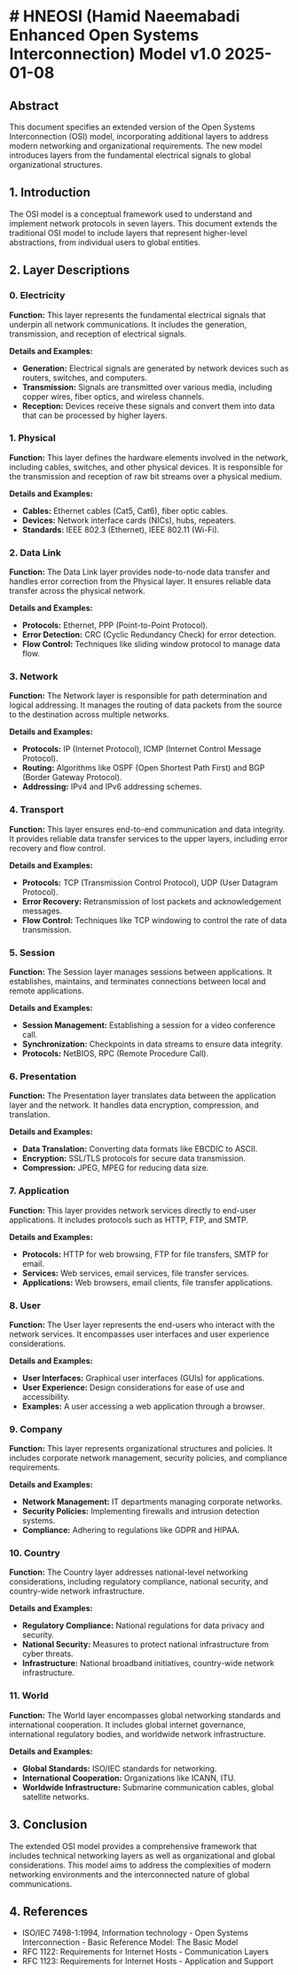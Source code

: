 # # HNEOSI (Hamid Naeemabadi Enhanced Open Systems Interconnection) Model v1.0 2025-01-08

## Abstract

This document specifies an extended version of the Open Systems Interconnection (OSI) model, incorporating additional layers to address modern networking and organizational requirements. The new model introduces layers from the fundamental electrical signals to global organizational structures.

## 1. Introduction

The OSI model is a conceptual framework used to understand and implement network protocols in seven layers. This document extends the traditional OSI model to include layers that represent higher-level abstractions, from individual users to global entities.

## 2. Layer Descriptions

### 0. Electricity

**Function:** This layer represents the fundamental electrical signals that underpin all network communications. It includes the generation, transmission, and reception of electrical signals.

**Details and Examples:**

- **Generation:** Electrical signals are generated by network devices such as routers, switches, and computers.
- **Transmission:** Signals are transmitted over various media, including copper wires, fiber optics, and wireless channels.
- **Reception:** Devices receive these signals and convert them into data that can be processed by higher layers.

### 1. Physical

**Function:** This layer defines the hardware elements involved in the network, including cables, switches, and other physical devices. It is responsible for the transmission and reception of raw bit streams over a physical medium.

**Details and Examples:**

- **Cables:** Ethernet cables (Cat5, Cat6), fiber optic cables.
- **Devices:** Network interface cards (NICs), hubs, repeaters.
- **Standards:** IEEE 802.3 (Ethernet), IEEE 802.11 (Wi-Fi).

### 2. Data Link

**Function:** The Data Link layer provides node-to-node data transfer and handles error correction from the Physical layer. It ensures reliable data transfer across the physical network.

**Details and Examples:**

- **Protocols:** Ethernet, PPP (Point-to-Point Protocol).
- **Error Detection:** CRC (Cyclic Redundancy Check) for error detection.
- **Flow Control:** Techniques like sliding window protocol to manage data flow.

### 3. Network

**Function:** The Network layer is responsible for path determination and logical addressing. It manages the routing of data packets from the source to the destination across multiple networks.

**Details and Examples:**

- **Protocols:** IP (Internet Protocol), ICMP (Internet Control Message Protocol).
- **Routing:** Algorithms like OSPF (Open Shortest Path First) and BGP (Border Gateway Protocol).
- **Addressing:** IPv4 and IPv6 addressing schemes.

### 4. Transport

**Function:** This layer ensures end-to-end communication and data integrity. It provides reliable data transfer services to the upper layers, including error recovery and flow control.

**Details and Examples:**

- **Protocols:** TCP (Transmission Control Protocol), UDP (User Datagram Protocol).
- **Error Recovery:** Retransmission of lost packets and acknowledgement messages.
- **Flow Control:** Techniques like TCP windowing to control the rate of data transmission.

### 5. Session

**Function:** The Session layer manages sessions between applications. It establishes, maintains, and terminates connections between local and remote applications.

**Details and Examples:**

- **Session Management:** Establishing a session for a video conference call.
- **Synchronization:** Checkpoints in data streams to ensure data integrity.
- **Protocols:** NetBIOS, RPC (Remote Procedure Call).

### 6. Presentation

**Function:** The Presentation layer translates data between the application layer and the network. It handles data encryption, compression, and translation.

**Details and Examples:**

- **Data Translation:** Converting data formats like EBCDIC to ASCII.
- **Encryption:** SSL/TLS protocols for secure data transmission.
- **Compression:** JPEG, MPEG for reducing data size.

### 7. Application

**Function:** This layer provides network services directly to end-user applications. It includes protocols such as HTTP, FTP, and SMTP.

**Details and Examples:**

- **Protocols:** HTTP for web browsing, FTP for file transfers, SMTP for email.
- **Services:** Web services, email services, file transfer services.
- **Applications:** Web browsers, email clients, file transfer applications.

### 8. User

**Function:** The User layer represents the end-users who interact with the network services. It encompasses user interfaces and user experience considerations.

**Details and Examples:**

- **User Interfaces:** Graphical user interfaces (GUIs) for applications.
- **User Experience:** Design considerations for ease of use and accessibility.
- **Examples:** A user accessing a web application through a browser.

### 9. Company

**Function:** This layer represents organizational structures and policies. It includes corporate network management, security policies, and compliance requirements.

**Details and Examples:**

- **Network Management:** IT departments managing corporate networks.
- **Security Policies:** Implementing firewalls and intrusion detection systems.
- **Compliance:** Adhering to regulations like GDPR and HIPAA.

### 10. Country

**Function:** The Country layer addresses national-level networking considerations, including regulatory compliance, national security, and country-wide network infrastructure.

**Details and Examples:**

- **Regulatory Compliance:** National regulations for data privacy and security.
- **National Security:** Measures to protect national infrastructure from cyber threats.
- **Infrastructure:** National broadband initiatives, country-wide network infrastructure.

### 11. World

**Function:** The World layer encompasses global networking standards and international cooperation. It includes global internet governance, international regulatory bodies, and worldwide network infrastructure.

**Details and Examples:**

- **Global Standards:** ISO/IEC standards for networking.
- **International Cooperation:** Organizations like ICANN, ITU.
- **Worldwide Infrastructure:** Submarine communication cables, global satellite networks.

## 3. Conclusion

The extended OSI model provides a comprehensive framework that includes technical networking layers as well as organizational and global considerations. This model aims to address the complexities of modern networking environments and the interconnected nature of global communications.

## 4. References

- ISO/IEC 7498-1:1994, Information technology - Open Systems Interconnection - Basic Reference Model: The Basic Model
- RFC 1122: Requirements for Internet Hosts - Communication Layers
- RFC 1123: Requirements for Internet Hosts - Application and Support
